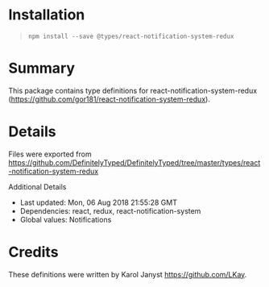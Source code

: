 # Installation
> `npm install --save @types/react-notification-system-redux`

# Summary
This package contains type definitions for react-notification-system-redux (https://github.com/gor181/react-notification-system-redux).

# Details
Files were exported from https://github.com/DefinitelyTyped/DefinitelyTyped/tree/master/types/react-notification-system-redux

Additional Details
 * Last updated: Mon, 06 Aug 2018 21:55:28 GMT
 * Dependencies: react, redux, react-notification-system
 * Global values: Notifications

# Credits
These definitions were written by Karol Janyst <https://github.com/LKay>.
